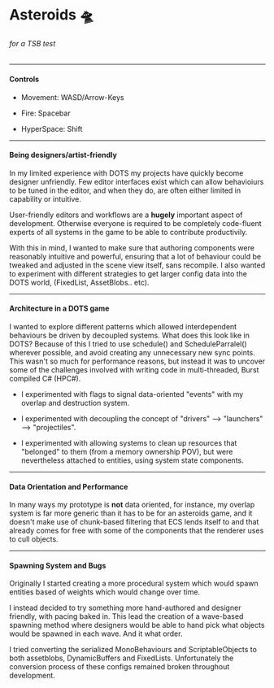 
# Asteroids 🛸
###### for a TSB test

---

#### Controls 
- Movement: WASD/Arrow-Keys

- Fire: Spacebar

- HyperSpace: Shift

---
#### Being designers/artist-friendly
In my limited experience with DOTS my projects have quickly become designer unfriendly. Few editor interfaces exist which can allow behavioiurs to be tuned in the editor, and when they do, are often either limited in capability or intuitive.

User-friendly editors and workflows are a **hugely** important aspect of development. Otherwise everyone is required to be completely code-fluent experts of all systems in the game to be able to contribute productivily.

With this in mind, I wanted to make sure that authoring components were reasonably intuitive and powerful, ensuring that a lot of behaviour could be tweaked and adjusted in the scene view itself, sans recompile. I also wanted to experiment with different strategies to get larger config data into the DOTS world, (FixedList, AssetBlobs.. etc).

----

#### Architecture in a DOTS game
I wanted to explore different patterns which allowed interdependent behaviours be driven by decoupled systems. What does this look like in DOTS? Because of this I tried to use schedule() and ScheduleParralel() wherever possible, and avoid creating any unnecessary new sync points. This wasn't so much for performance reasons, but instead it was to uncover some of the challenges involved with writing code in multi-threaded, Burst compiled C# (HPC#).

- I experimented with flags to signal data-oriented "events" with my overlap and destruction system. 

- I experimented with decoupling the concept of "drivers" --> "launchers" --> "projectiles". 

- I experimented with allowing systems to clean up resources that "belonged" to them (from a memory ownership POV), but were nevertheless attached to entities, using system state components. 

---

#### Data Orientation and Performance
In many ways my prototype is  **not** data oriented, for instance, my overlap system is far more generic than it has to be for an asteroids game, and it doesn't make use of chunk-based filtering that ECS lends itself to and that already comes for free  with some of the components that the renderer uses to cull objects. 

---
#### Spawning System and Bugs
Originally I started creating a more procedural system which would spawn entities based of weights which would change over time.

I instead decided to try something more hand-authored and designer friendly, with pacing baked in. This lead the creation of a wave-based spawning method where designers would be able to hand pick what objects would be spawned in each wave. And it what order.

I tried  converting the serialized MonoBehaviours and ScriptableObjects to  both assetblobs, DynamicBuffers and FixedLists. Unfortunately the conversion process of these configs remained broken throughout development. 
